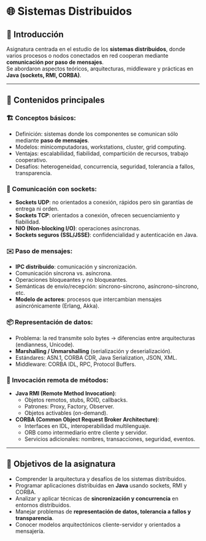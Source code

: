 # 🌐 Sistemas Distribuidos

## 📌 Introducción
Asignatura centrada en el estudio de los **sistemas distribuidos**, donde varios procesos o nodos conectados en red cooperan mediante **comunicación por paso de mensajes**.  
Se abordaron aspectos teóricos, arquitecturas, middleware y prácticas en **Java (sockets, RMI, CORBA)**.

---

## 🔹 Contenidos principales

### 🏗️ Conceptos básicos:
- Definición: sistemas donde los componentes se comunican sólo mediante **paso de mensajes**.
- Modelos: minicomputadoras, workstations, cluster, grid computing.
- Ventajas: escalabilidad, fiabilidad, compartición de recursos, trabajo cooperativo.
- Desafíos: heterogeneidad, concurrencia, seguridad, tolerancia a fallos, transparencia.

### 🔌 Comunicación con sockets:
- **Sockets UDP**: no orientados a conexión, rápidos pero sin garantías de entrega ni orden.
- **Sockets TCP**: orientados a conexión, ofrecen secuenciamiento y fiabilidad.
- **NIO (Non-blocking I/O)**: operaciones asíncronas.
- **Sockets seguros (SSL/JSSE)**: confidencialidad y autenticación en Java.

### ✉️ Paso de mensajes:
- **IPC distribuido**: comunicación y sincronización.
- Comunicación síncrona vs. asíncrona.
- Operaciones bloqueantes y no bloqueantes.
- Semánticas de envío/recepción: síncrono-síncrono, asíncrono-síncrono, etc.
- **Modelo de actores**: procesos que intercambian mensajes asincrónicamente (Erlang, Akka).

### 📦 Representación de datos:
- Problema: la red transmite solo bytes → diferencias entre arquitecturas (endianness, Unicode).
- **Marshalling / Unmarshalling** (serialización y deserialización).
- Estándares: ASN.1, CORBA CDR, Java Serialization, JSON, XML.
- Middleware: CORBA IDL, RPC, Protocol Buffers.

### 🔗 Invocación remota de métodos:
- **Java RMI (Remote Method Invocation)**:
  - Objetos remotos, stubs, ROID, callbacks.
  - Patrones: Proxy, Factory, Observer.
  - Objetos activables (on-demand).
- **CORBA (Common Object Request Broker Architecture)**:
  - Interfaces en IDL, interoperabilidad multilenguaje.
  - ORB como intermediario entre cliente y servidor.
  - Servicios adicionales: nombres, transacciones, seguridad, eventos.

---


## 🎯 Objetivos de la asignatura
- Comprender la arquitectura y desafíos de los sistemas distribuidos.  
- Programar aplicaciones distribuidas en **Java** usando sockets, RMI y CORBA.  
- Analizar y aplicar técnicas de **sincronización y concurrencia** en entornos distribuidos.  
- Manejar problemas de **representación de datos, tolerancia a fallos y transparencia**.  
- Conocer modelos arquitectónicos cliente-servidor y orientados a mensajería.  
